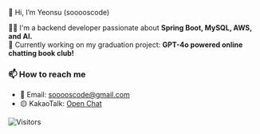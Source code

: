 👋 Hi, I’m Yeonsu (sooooscode)

👨‍💻 I'm a backend developer passionate about **Spring Boot, MySQL, AWS, and AI.**  
🌱 Currently working on my graduation project: **GPT-4o powered online chatting book club!**  

### 📫 How to reach me 
- 📧 Email: sooooscode@gmail.com
- 🟡 KakaoTalk: [Open Chat](https://open.kakao.com/o/ssot2Lgh)  










![Visitors](https://komarev.com/ghpvc/?username=sooooscode&label=Profile%20Views&color=blue&style=flat)
<!---
sooooscode/sooooscode is a ✨ special ✨ repository because its `README.md` (this file) appears on your GitHub profile.
You can click the Preview link to take a look at your changes.
--->
